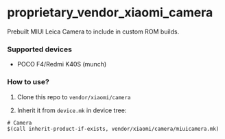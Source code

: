 # proprietary_vendor_xiaomi_camera

Prebuilt MIUI Leica Camera to include in custom ROM builds.

### Supported devices
* POCO F4/Redmi K40S (munch)

### How to use?

1. Clone this repo to `vendor/xiaomi/camera`

2. Inherit it from `device.mk` in device tree:

```
# Camera
$(call inherit-product-if-exists, vendor/xiaomi/camera/miuicamera.mk)
```
